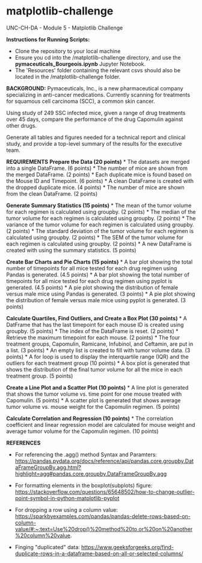 # matplotlib-challenge
UNC-CH-DA - Module 5 - Matplotlib Challenge

**Instructions for Running Scripts:**
* Clone the repository to your local machine
* Ensure you cd into the /matplotlib-challenge directory, and use the **pymaceuticals_Bourgeois.ipynb** Jupyter Notebook.
* The 'Resources' folder containing the relevant csvs should also be located in the /matplotlib-challenge folder.

**BACKGROUND:** Pymaceuticals, Inc., is a new pharmaceutical company specializing in anti-cancer medications. Currently scanning for treatments for squamous cell carcinoma (SCC), a common skin cancer.

Using study of 249 SSC infected mice, given a range of drug treatments over 45 days, compare the performance of the drug Capomulin against other drugs.

Generate all tables and figures needed for a technical report and clinical study, and provide a top-level summary of the results for the executive team.

**REQUIREMENTS**
**Prepare the Data (20 points)**
    *  The datasets are merged into a single DataFrame. (6 points)
    *  The number of mice are shown from the merged DataFrame. (2 points)
    *  Each duplicate mice is found based on the Mouse ID and Timepoint. (6 points)
    *  A clean DataFrame is created with the dropped duplicate mice. (4 points)
    *  The number of mice are shown from the clean DataFrame. (2 points)

**Generate Summary Statistics (15 points)**
    *  The mean of the tumor volume for each regimen is calculated using groupby. (2 points)
    *  The median of the tumor volume for each regimen is calculated using groupby. (2 points)
    *  The variance of the tumor volume for each regimen is calculated using groupby. (2 points)
    *  The standard deviation of the tumor volume for each regimen is calculated using groupby. (2 points)
    *  The SEM of the tumor volume for each regimen is calculated using groupby. (2 points)
    *  A new DataFrame is created with using the summary statistics. (5 points)

**Create Bar Charts and Pie Charts (15 points)**
    *  A bar plot showing the total number of timepoints for all mice tested for each drug regimen using Pandas is generated. (4.5 points)
    *  A bar plot showing the total number of timepoints for all mice tested for each drug regimen using pyplot is generated. (4.5 points)
    *  A pie plot showing the distribution of female versus male mice using Pandas is generated. (3 points)
    *  A pie plot showing the distribution of female versus male mice using pyplot is generated. (3 points)

**Calculate Quartiles, Find Outliers, and Create a Box Plot (30 points)**
    *  A DatFrame that has the last timepoint for each mouse ID is created using groupby. (5 points)
    *  The index of the DataFrame is reset. (2 points)
    *  Retrieve the maximum timepoint for each mouse. (2 points)
    *  The four treatment groups, Capomulin, Ramicane, Infubinol, and Ceftamin, are put in a list. (3 points)
    *  An empty list is created to fill with tumor volume data. (3 points)
    *  A for loop is used to display the interquartile range (IQR) and the outliers for each treatment group (10 points)
    * A box plot is generated that shows the distribution of the final tumor volume for all the mice in each treatment group. (5 points)

**Create a Line Plot and a Scatter Plot (10 points)**
    * A line plot is generated that shows the tumor volume vs. time point for one mouse treated with Capomulin. (5 points)
    * A scatter plot is generated that shows average tumor volume vs. mouse weight for the Capomulin regimen. (5 points)

**Calculate Correlation and Regression (10 points)**
    *  The correlation coefficient and linear regression model are calculated for mouse weight and average tumor volume for the Capomulin regimen. (10 points)


**REFERENCES**
* For referencing the .agg() method Syntax and Paramters: https://pandas.pydata.org/docs/reference/api/pandas.core.groupby.DataFrameGroupBy.agg.html?highlight=agg#pandas.core.groupby.DataFrameGroupBy.agg 

* For formatting elements in the boxplot(subplots) figure: https://stackoverflow.com/questions/65648502/how-to-change-outlier-point-symbol-in-python-matplotlib-pyplot 

* For dropping a row using a column value: https://sparkbyexamples.com/pandas/pandas-delete-rows-based-on-column-value/#:~:text=Use%20drop()%20method%20to,or%20on%20another%20column%20value.

* Finging "duplicated" data: https://www.geeksforgeeks.org/find-duplicate-rows-in-a-dataframe-based-on-all-or-selected-columns/ 